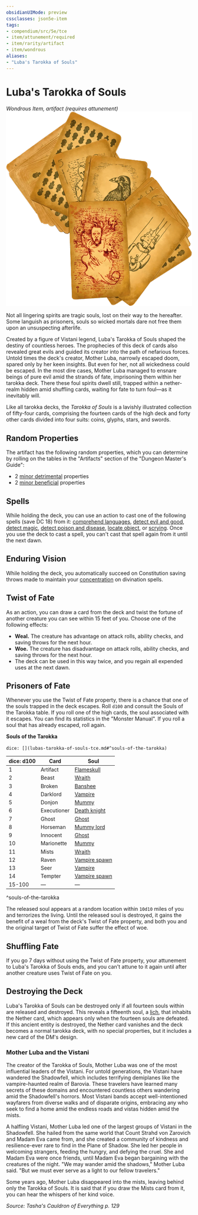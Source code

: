 ```yaml
---
obsidianUIMode: preview
cssclasses: json5e-item
tags:
- compendium/src/5e/tce
- item/attunement/required
- item/rarity/artifact
- item/wondrous
aliases: 
- "Luba's Tarokka of Souls"
---
```

# Luba's Tarokka of Souls
*Wondrous Item, artifact (requires attunement)*  
![](https://raw.githubusercontent.com/5etools-mirror-2/5etools-img/main/items/TCE/Luba's%20Tarokka%20of%20Souls.webp#right)  


Not all lingering spirits are tragic souls, lost on their way to the hereafter. Some languish as prisoners, souls so wicked mortals dare not free them upon an unsuspecting afterlife.

Created by a figure of Vistani legend, Luba's Tarokka of Souls shaped the destiny of countless heroes. The prophecies of this deck of cards also revealed great evils and guided its creator into the path of nefarious forces. Untold times the deck's creator, Mother Luba, narrowly escaped doom, spared only by her keen insights. But even for her, not all wickedness could be escaped. In the most dire cases, Mother Luba managed to ensnare beings of pure evil amid the strands of fate, imprisoning them within her tarokka deck. There these foul spirits dwell still, trapped within a nether-realm hidden amid shuffling cards, waiting for fate to turn foul—as it inevitably will.

Like all tarokka decks, the *Tarokka of Souls* is a lavishly illustrated collection of fifty-four cards, comprising the fourteen cards of the high deck and forty other cards divided into four suits: coins, glyphs, stars, and swords.

## Random Properties

The artifact has the following random properties, which you can determine by rolling on the tables in the "Artifacts" section of the "Dungeon Master's Guide":

- 2 [minor detrimental](/3-Mechanics/CLI/tables/artifact-properties-minor-detrimental-properties.md) properties  
- 2 [minor beneficial](/3-Mechanics/CLI/tables/artifact-properties-minor-beneficial-properties.md) properties  

## Spells

While holding the deck, you can use an action to cast one of the following spells (save DC 18) from it: [comprehend languages](/3-Mechanics/CLI/spells/comprehend-languages.md), [detect evil and good](/3-Mechanics/CLI/spells/detect-evil-and-good.md), [detect magic](/3-Mechanics/CLI/spells/detect-magic.md), [detect poison and disease](/3-Mechanics/CLI/spells/detect-poison-and-disease.md), [locate object](/3-Mechanics/CLI/spells/locate-object.md), or [scrying](/3-Mechanics/CLI/spells/scrying.md). Once you use the deck to cast a spell, you can't cast that spell again from it until the next dawn.

## Enduring Vision

While holding the deck, you automatically succeed on Constitution saving throws made to maintain your [concentration](/3-Mechanics/CLI/rules/conditions.md#concentration) on divination spells.

## Twist of Fate

As an action, you can draw a card from the deck and twist the fortune of another creature you can see within 15 feet of you. Choose one of the following effects:

- **Weal.** The creature has advantage on attack rolls, ability checks, and saving throws for the next hour.  
- **Woe.** The creature has disadvantage on attack rolls, ability checks, and saving throws for the next hour.  
- The deck can be used in this way twice, and you regain all expended uses at the next dawn.  

## Prisoners of Fate

Whenever you use the Twist of Fate property, there is a chance that one of the souls trapped in the deck escapes. Roll `d100` and consult the Souls of the Tarokka table. If you roll one of the high cards, the soul associated with it escapes. You can find its statistics in the "Monster Manual". If you roll a soul that has already escaped, roll again.

**Souls of the Tarokka**

`dice: [](lubas-tarokka-of-souls-tce.md#^souls-of-the-tarokka)`

| dice: d100 | Card | Soul |
|------------|------|------|
| 1 | Artifact | [Flameskull](/3-Mechanics/CLI/bestiary/undead/flameskull.md) |
| 2 | Beast | [Wraith](/3-Mechanics/CLI/bestiary/undead/wraith.md) |
| 3 | Broken | [Banshee](/3-Mechanics/CLI/bestiary/undead/banshee.md) |
| 4 | Darklord | [Vampire](/3-Mechanics/CLI/bestiary/undead/vampire.md) |
| 5 | Donjon | [Mummy](/3-Mechanics/CLI/bestiary/undead/mummy.md) |
| 6 | Executioner | [Death knight](/3-Mechanics/CLI/bestiary/undead/death-knight.md) |
| 7 | Ghost | [Ghost](/3-Mechanics/CLI/bestiary/undead/ghost.md) |
| 8 | Horseman | [Mummy lord](/3-Mechanics/CLI/bestiary/undead/mummy-lord.md) |
| 9 | Innocent | [Ghost](/3-Mechanics/CLI/bestiary/undead/ghost.md) |
| 10 | Marionette | [Mummy](/3-Mechanics/CLI/bestiary/undead/mummy.md) |
| 11 | Mists | [Wraith](/3-Mechanics/CLI/bestiary/undead/wraith.md) |
| 12 | Raven | [Vampire spawn](/3-Mechanics/CLI/bestiary/undead/vampire-spawn.md) |
| 13 | Seer | [Vampire](/3-Mechanics/CLI/bestiary/undead/vampire.md) |
| 14 | Tempter | [Vampire spawn](/3-Mechanics/CLI/bestiary/undead/vampire-spawn.md) |
| 15-100 | — | — |
^souls-of-the-tarokka

The released soul appears at a random location within `10d10` miles of you and terrorizes the living. Until the released soul is destroyed, it gains the benefit of a weal from the deck's Twist of Fate property, and both you and the original target of Twist of Fate suffer the effect of woe.

## Shuffling Fate

If you go 7 days without using the Twist of Fate property, your attunement to Luba's Tarokka of Souls ends, and you can't attune to it again until after another creature uses Twist of Fate on you.

## Destroying the Deck

Luba's Tarokka of Souls can be destroyed only if all fourteen souls within are released and destroyed. This reveals a fifteenth soul, a [lich](/3-Mechanics/CLI/bestiary/undead/lich.md), that inhabits the Nether card, which appears only when the fourteen souls are defeated. If this ancient entity is destroyed, the Nether card vanishes and the deck becomes a normal tarokka deck, with no special properties, but it includes a new card of the DM's design.

### Mother Luba and the Vistani

The creator of the Tarokka of Souls, Mother Luba was one of the most influential leaders of the Vistani. For untold generations, the Vistani have wandered the Shadowfell, which includes terrifying demiplanes like the vampire-haunted realm of Barovia. These travelers have learned many secrets of these domains and encountered countless others wandering amid the Shadowfell's horrors. Most Vistani bands accept well-intentioned wayfarers from diverse walks and of disparate origins, embracing any who seek to find a home amid the endless roads and vistas hidden amid the mists.

A halfling Vistani, Mother Luba led one of the largest groups of Vistani in the Shadowfell. She hailed from the same world that Count Strahd von Zarovich and Madam Eva came from, and she created a community of kindness and resilience-ever rare to find in the Plane of Shadow. She led her people in welcoming strangers, feeding the hungry, and defying the cruel. She and Madam Eva were once friends, until Madam Eva began bargaining with the creatures of the night. "We may wander amid the shadows," Mother Luba said. "But we must ever serve as a light to our fellow travelers."

Some years ago, Mother Luba disappeared into the mists, leaving behind only the Tarokka of Souls. It is said that if you draw the Mists card from it, you can hear the whispers of her kind voice.

*Source: Tasha's Cauldron of Everything p. 129*